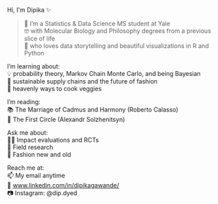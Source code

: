 
Hi, I'm Dipika ✨ 

> 🔭 I’m a Statistics & Data Science MS student at Yale  
🤓 with Molecular Biology and Philosophy degrees from a previous slice of life   
💖 who loves data storytelling and beautiful visualizations in R and Python    

I’m learning about:  
💡 probability theory, Markov Chain Monte Carlo, and being Bayesian  
🌱 sustainable supply chains and the future of fashion  
🍅 heavenly ways to cook veggies  

I’m reading:  
📚 The Marriage of Cadmus and Harmony (Roberto Calasso)  
💂 The First Circle (Alexandr Solzhenitsyn)   

Ask me about:  
👩‍🔬 Impact evaluations and RCTs  
📖 Field research  
👗 Fashion new and old
 
Reach me at:  
📫 My email anytime  
🤝 www.linkedin.com/in/dipikagawande/  
📷 Instagram: @dip.dyed  
